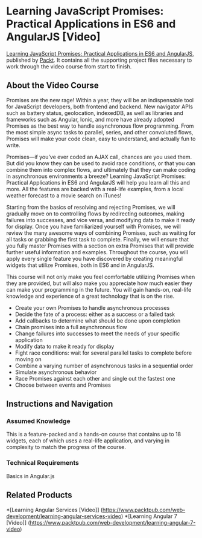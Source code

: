 # Learning JavaScript Promises: Practical Applications in ES6 and AngularJS [Video]
[Learning JavaScript Promises: Practical Applications in ES6 and AngularJS](https://www.packtpub.com/web-development/learning-javascript-promises-practical-applications-es6-and-angularjs-video), published by [Packt](https://www.packtpub.com). It contains all the supporting project files necessary to work through the video course from start to finish.

## About the Video Course
Promises are the new rage! Within a year, they will be an indispensable tool for JavaScript developers, both frontend and backend. New navigator APIs such as battery status, geolocation, indexedDB, as well as libraries and frameworks such as Angular, Ionic, and more have already adopted Promises as the best way to handle asynchronous flow programming. From the most simple async tasks to parallel, series, and other convoluted flows, Promises will make your code clean, easy to understand, and actually fun to write. 

Promises—if you’ve ever coded an AJAX call, chances are you used them. But did you know they can be used to avoid race conditions, or that you can combine them into complex flows, and ultimately that they can make coding in asynchronous environments a breeze? Learning JavaScript Promises: Practical Applications in ES6 and AngularJS will help you learn all this and more. All the features are backed with a real-life examples, from a local weather forecast to a movie search on iTunes!

Starting from the basics of resolving and rejecting Promises, we will gradually move on to controlling flows by redirecting outcomes, making failures into successes, and vice versa, and modifying data to make it ready for display. Once you have familiarized yourself with Promises, we will review the many awesome ways of combining Promises, such as waiting for all tasks or grabbing the first task to complete. Finally, we will ensure that you fully master Promises with a section on extra Promises that will provide further useful information and examples. Throughout the course, you will apply every single feature you have discovered by creating meaningful widgets that utilize Promises, both in ES6 and in AngularJS.

This course will not only make you feel comfortable utilizing Promises when they are provided, but will also make you appreciate how much easier they can make your programming in the future. You will gain hands-on, real-life knowledge and experience of a great technology that is on the rise.

<DIV class=book-info-will-learn-text>
<UL>
<LI>Create your own Promises to handle asynchronous processes
<LI>Decide the fate of a process: either as a success or a failed task
<LI>Add callbacks to determine what should be done upon completion
<LI>Chain promises into a full asynchronous flow
<LI>Change failures into successes to meet the needs of your specific application
<LI>Modify data to make it ready for display
<LI>Fight race conditions: wait for several parallel tasks to complete before moving on
<LI>Combine a varying number of asynchronous tasks in a sequential order
<LI>Simulate asynchronous behavior 
<LI>Race Promises against each other and single out the fastest one
<LI>Choose between events and Promises
</LI></UL></DIV>

## Instructions and Navigation
### Assumed Knowledge

This is a feature-packed and a hands-on course that contains up to 18 widgets, each of which uses a real-life application, and varying in complexity to match the progress of the course.

### Technical Requirements

 Basics in Angular.js 


## Related Products

*[Learning Angular Services [Video]] (https://www.packtpub.com/web-development/learning-angular-services-video)
*[Learning Angular 7 [Video]] (https://www.packtpub.com/web-development/learning-angular-7-video)



